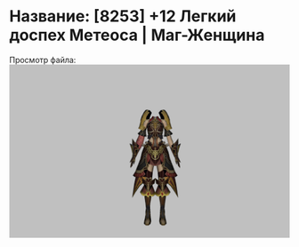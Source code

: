 # Название: [8253] +12 Легкий доспех Метеоса | Маг-Женщина

Просмотр файла:
![p050030.png](p050030.png)